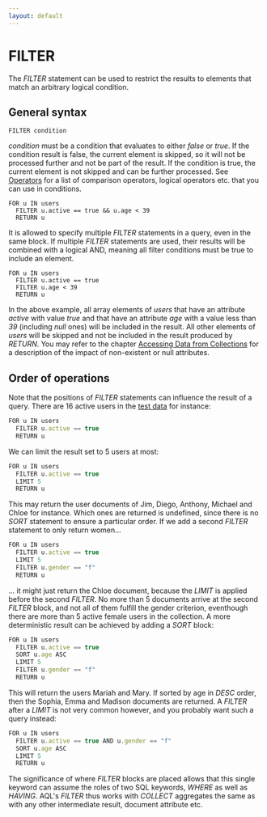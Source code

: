 ```yaml
---
layout: default
---
```

FILTER
======

The *FILTER* statement can be used to restrict the results to elements that
match an arbitrary logical condition.

General syntax
--------------

```
FILTER condition
```

*condition* must be a condition that evaluates to either *false* or *true*. If
the condition result is false, the current element is skipped, so it will not be
processed further and not be part of the result. If the condition is true, the
current element is not skipped and can be further processed.
See [Operators](operators.html) for a list of comparison operators, logical
operators etc. that you can use in conditions.

```
FOR u IN users
  FILTER u.active == true && u.age < 39
  RETURN u
```

It is allowed to specify multiple *FILTER* statements in a query, even in
the same block. If multiple *FILTER* statements are used, their results will be
combined with a logical AND, meaning all filter conditions must be true to
include an element.

```
FOR u IN users
  FILTER u.active == true
  FILTER u.age < 39
  RETURN u
```

In the above example, all array elements of *users*  that have an attribute
*active* with value *true* and that have an attribute *age* with a value less
than *39* (including *null* ones) will be included in the result. All other
elements of *users* will be skipped and not be included in the result produced
by *RETURN*. You may refer to the chapter [Accessing Data from Collections](fundamentals-documentdata.html)
for a description of the impact of non-existent or null attributes.

Order of operations
-------------------

Note that the positions of *FILTER* statements can influence the result of a query.
There are 16 active users in the [test data](examples.html#example-data)
for instance:

```js
FOR u IN users
  FILTER u.active == true
  RETURN u
```

We can limit the result set to 5 users at most:

```js
FOR u IN users
  FILTER u.active == true
  LIMIT 5
  RETURN u
```

This may return the user documents of Jim, Diego, Anthony, Michael and Chloe for
instance. Which ones are returned is undefined, since there is no *SORT* statement
to ensure a particular order. If we add a second *FILTER* statement to only return
women...

```js
FOR u IN users
  FILTER u.active == true
  LIMIT 5
  FILTER u.gender == "f"
  RETURN u
```

... it might just return the Chloe document, because the *LIMIT* is applied before
the second *FILTER*. No more than 5 documents arrive at the second *FILTER* block,
and not all of them fulfill the gender criterion, eventhough there are more than
5 active female users in the collection. A more deterministic result can be achieved
by adding a *SORT* block:

```js
FOR u IN users
  FILTER u.active == true
  SORT u.age ASC
  LIMIT 5
  FILTER u.gender == "f"
  RETURN u
```

This will return the users Mariah and Mary. If sorted by age in *DESC* order,
then the Sophia, Emma and Madison documents are returned. A *FILTER* after a
*LIMIT* is not very common however, and you probably want such a query instead:

```js
FOR u IN users
  FILTER u.active == true AND u.gender == "f"
  SORT u.age ASC
  LIMIT 5
  RETURN u
```

The significance of where *FILTER* blocks are placed allows that this single
keyword can assume the roles of two SQL keywords, *WHERE* as well as *HAVING*.
AQL's *FILTER* thus works with *COLLECT* aggregates the same as with any other
intermediate result, document attribute etc.
